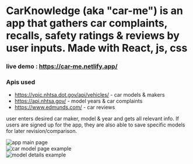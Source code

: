 # CarKnowledge (aka "car-me") is an app that gathers car complaints, recalls, safety ratings & reviews by user inputs. Made with React, js, css
### live demo : https://car-me.netlify.app/

### Apis used
- https://vpic.nhtsa.dot.gov/api/vehicles/ - car models & makers 
- https://api.nhtsa.gov/ - model years & car complaints
- https://www.edmunds.com/ - car reviews

user enters desired car maker, model & year and gets all relevant info. If users are signed up for the app, they are also able to save specific models for later revision/comparison.
<div>
<img src="https://user-images.githubusercontent.com/45075787/174125633-ed26482a-1788-4146-a9a5-4b60b764b22a.png" alt="app main page" title="main page" />
</div>
<div>
 <img src="https://user-images.githubusercontent.com/45075787/174125757-a19674c3-39cf-4305-858b-9e107fff1f76.png" alt="car model page example" title="car model page example" /> 
 </div>
 <div>
  <img src="https://user-images.githubusercontent.com/45075787/174125841-08bbff5a-2558-4c2f-a6ea-6b6bbd965df2.png" alt="model details example" title="model details example" />
  </div>

